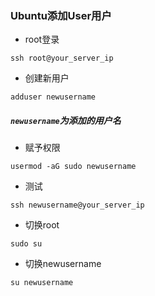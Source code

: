 ### Ubuntu添加User用户

- root登录

```
ssh root@your_server_ip
```
- 创建新用户

```
adduser newusername
```
##### ```newusername```为添加的用户名

- 赋予权限

```
usermod -aG sudo newusername
```

- 测试

```
ssh newusername@your_server_ip
```

- 切换root

```
sudo su
```

- 切换newusername

```
su newusername
```
